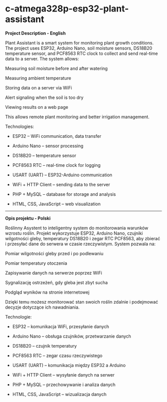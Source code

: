 # c-atmega328p-esp32-plant-assistant

**Project Description - English**

Plant Assistant is a smart system for monitoring plant growth conditions. The project uses ESP32, Arduino Nano, soil moisture sensors, DS18B20 temperature sensor, and PCF8563 RTC clock to collect and send real-time data to a server. The system allows:

Measuring soil moisture before and after watering  

Measuring ambient temperature

Storing data on a server via WiFi

Alert signaling when the soil is too dry

Viewing results on a web page

This allows remote plant monitoring and better irrigation management.

Technologies:

- ESP32 – WiFi communication, data transfer
  
- Arduino Nano – sensor processing
  
- DS18B20 – temperature sensor
  
- PCF8563 RTC – real-time clock for logging
  
- USART (UART) – ESP32-Arduino communication
  
- WiFi + HTTP Client – sending data to the server
  
- PHP + MySQL – database for storage and analysis
  
- HTML, CSS, JavaScript – web visualization

----------------------------------------------------------------------------------------------------------------------------------------------------------------------------------------------------------------------------------------------

**Opis projektu - Polski**

Roślinny Asystent to inteligentny system do monitorowania warunków wzrostu roślin. Projekt wykorzystuje ESP32, Arduino Nano, czujniki wilgotności gleby, temperatury DS18B20 i zegar RTC PCF8563, aby zbierać i przesyłać dane do serwera w czasie rzeczywistym. System pozwala na:

Pomiar wilgotności gleby przed i po podlewaniu

Pomiar temperatury otoczenia

Zapisywanie danych na serwerze poprzez WiFi

Sygnalizację ostrzeżeń, gdy gleba jest zbyt sucha

Podgląd wyników na stronie internetowej

Dzięki temu możesz monitorować stan swoich roślin zdalnie i podejmować decyzje dotyczące ich nawadniania.

Technologie:

- ESP32 – komunikacja WiFi, przesyłanie danych

- Arduino Nano – obsługa czujników, przetwarzanie danych

- DS18B20 – czujnik temperatury

- PCF8563 RTC – zegar czasu rzeczywistego

- USART (UART) – komunikacja między ESP32 a Arduino

- WiFi + HTTP Client – wysyłanie danych na serwer

- PHP + MySQL – przechowywanie i analiza danych

- HTML, CSS, JavaScript – wizualizacja danych
